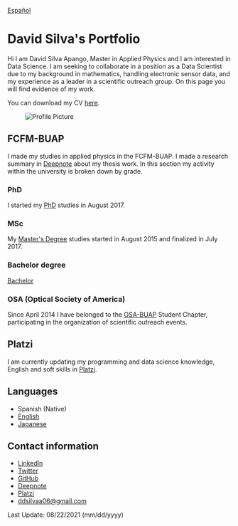 [Español](indexesp.md)

# David Silva's Portfolio

Hi I am David Silva Apango, Master in Applied Physics and I am interested in Data Science. I am seeking to collaborate in a position as a Data Scientist due to my background in mathematics, handling electronic sensor data, and my experience as a leader in a scientific outreach group. On this page you will find evidence of my work. 

You can download my CV [here](https://drive.google.com/file/d/1jRKEZaBGy8Ave2hQmERIcFRiI1p5Uw8s/view?usp=sharing).

<figure>
  <img
  src="https://imgur.com/WxNkgL4.jpg"
  alt="Profile Picture">
</figure>


## FCFM-BUAP

I made my studies in applied physics in the FCFM-BUAP. I made a research summary in [Deepnote](https://deepnote.com/@david-silva-apango/Research-summary-0mDzbxatSmqOb-PeVQfuhQ) about my thesis work. In this section my activity within the university is broken down by grade.

### PhD

I started my [PhD](phd.md) studies in August 2017. 

### MSc

My [Master's Degree](msc.md) studies started in August 2015 and finalized in July 2017.

### Bachelor degree

[Bachelor](bachelor.md)

### OSA (Optical Society of America)

Since April 2014 I have belonged to the [OSA-BUAP](osa.md) Student Chapter, participating in the organization of scientific outreach events.

## Platzi

I am currently updating my programming and data science knowledge, English and soft skills in [Platzi](platzi.md).

## Languages

- Spanish (Native)
- [English](english.md)
- [Japanese](japanese.md)

## Contact information

- [LinkedIn](https://www.linkedin.com/in/david-silva-apango-60553714a/)
- [Twitter](https://twitter.com/DavidSA06)
- [GitHub](https://davidsa06.github.io/)
- [Deepnote](https://deepnote.com/@david-silva-apango)
- [Platzi](https://platzi.com/p/davidsilvaa/)
- ddsilvaa06@gmail.com

Last Update: 08/22/2021 (mm/dd/yyyy)